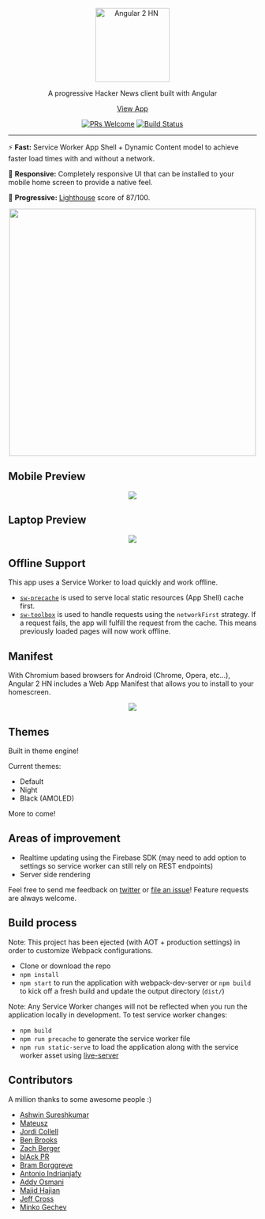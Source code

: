 <p align="center">
  <a href="https://angular2-hn.firebaseapp.com">
    <img alt="Angular 2 HN" title="Angular 2 HN" src="http://i.imgur.com/J303pQ4.png" width="150">
  </a>
</p>

<p align="center">
  A progressive Hacker News client built with Angular
</p>

<p align="center">
  <a href="https://angular2-hn.firebaseapp.com">View App</a>
</p>

<p align="center">
  <a href="/CONTRIBUTING.md"><img alt="PRs Welcome" src="https://img.shields.io/badge/PRs-welcome-brightgreen.svg"></a>
  <a href="https://travis-ci.org/housseindjirdeh/angular2-hn"><img alt="Build Status" src="https://travis-ci.org/housseindjirdeh/angular2-hn.svg?branch=master"></a>
</p>

---

:zap: **Fast:** Service Worker App Shell + Dynamic Content model to achieve faster load times with and without a network.

:iphone: **Responsive:** Completely responsive UI that can be installed to your mobile home screen to provide a native feel.

:rocket: **Progressive:** [Lighthouse](https://github.com/GoogleChrome/lighthouse) score of 87/100.

<p align="center">
  <img src = "http://i.imgur.com/fzJzLFO.png" width=500>
</p>

## Mobile Preview

<p align="center">
  <img src = "http://i.imgur.com/ZloA1hn.gif">
</p>

## Laptop Preview

<p align="center">
  <img src = "http://i.imgur.com/MrKHaln.gif">
</p>

## Offline Support

This app uses a Service Worker to load quickly and work offline.

* [`sw-precache`](https://github.com/GoogleChrome/sw-precache) is used to serve local static resources (App Shell) cache first.
* [`sw-toolbox`](https://github.com/GoogleChrome/sw-toolbox) is used to handle requests using the `networkFirst` strategy. If a request fails, the app will fulfill the request from the cache. This means previously loaded pages will now work offline.

## Manifest

With Chromium based browsers for Android (Chrome, Opera, etc...), Angular 2 HN includes a Web App Manifest that allows you to install to your homescreen.

<p align="center">
  <img src = "http://i.imgur.com/1RaaNkr.png">
</p>

## Themes

Built in theme engine!

Current themes:
* Default
* Night
* Black (AMOLED)

More to come!

## Areas of improvement

 - Realtime updating using the Firebase SDK (may need to add option to settings so service worker can still rely on REST endpoints)
 - Server side rendering

Feel free to send me feedback on [twitter](https://twitter.com/hdjirdeh) or [file an issue](https://github.com/hdjirdeh/angular2-hn/issues/new)! Feature requests are always welcome.

## Build process

Note: This project has been ejected (with AOT + production settings) in order to customize Webpack configurations.

 - Clone or download the repo
 - `npm install`
 - `npm start` to run the application with webpack-dev-server or `npm build` to kick off a fresh build and update the output directory (`dist/`)

Note: Any Service Worker changes will not be reflected when you run the application locally in development. To test service worker changes:
 - `npm build`
 - `npm run precache` to generate the service worker file
 - `npm run static-serve` to load the application along with the service worker asset using [live-server](https://github.com/tapio/live-server)

## Contributors

A million thanks to some awesome people :)

* [Ashwin Sureshkumar](https://github.com/ashwin-sureshkumar)
* [Mateusz](https://github.com/mateuszwitkowski)
* [Jordi Collell](https://github.com/jordic)
* [Ben Brooks](https://github.com/bbrks)
* [Zach Berger](https://github.com/zachberger)
* [blAck PR](https://github.com/blackpr)
* [Bram Borggreve](https://github.com/beeman)
* [Antonio Indrianjafy](https://github.com/Antogin)
* [Addy Osmani](https://github.com/addyosmani)
* [Majid Hajian](https://github.com/mhadaily)
* [Jeff Cross](https://github.com/jeffbcross)
* [Minko Gechev](https://github.com/mgechev)
